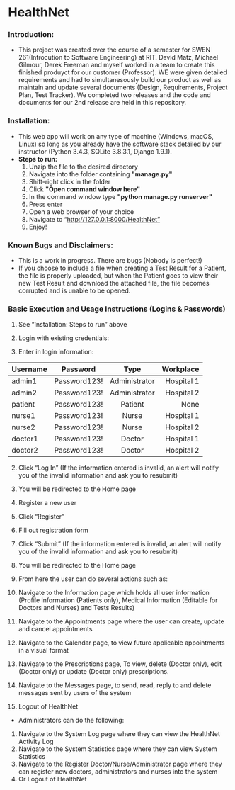 # HealthNet

### Introduction:
* This project was created over the course of a semester for SWEN 261(Introcution to Software Engineering) at RIT. David Matz, Michael Gilmour, Derek Freeman and myself worked in a team to create this finished produyct for our customer (Professor). WE were given detailed requirements and had to simultanesously build our product as well as maintain and update several documents (Design, Requirements, Project Plan, Test Tracker). We completed two releases and the code and documents for our 2nd release are held in this repository.

### Installation:  
* This web app will work on any type of machine (Windows, macOS, Linux) so long as you already have the software stack detailed by our instructor (Python 3.4.3, SQLite 3.8.3.1, Django 1.9.1).
* __Steps to run:__
	1. Unzip the file to the desired directory
	2. Navigate into the folder containing __"manage.py"__
	3. Shift-right click in the folder
	4. Click __"Open command window here"__
  5. In the command window type __"python manage.py runserver"__
  6. Press enter
  7. Open a web browser of your choice
  8. Navigate to “http://127.0.0.1:8000/HealthNet”
  9. Enjoy!

### Known Bugs and Disclaimers:
* This is a work in progress. There are bugs (Nobody is perfect!)
* If you choose to include a file when creating a Test Result for a Patient, the file is properly uploaded, but when the Patient goes to view their new Test Result and download the attached file, the file becomes corrupted and is unable to be opened.

### Basic Execution and Usage Instructions (Logins & Passwords)
1. See “Installation: Steps to run” above

2. Login with existing credentials:
 1. Enter in login information:
 
   | Username | Password | Type | Workplace |
   | ------------- |:-------------:|:-------------:| -----:|
   | admin1 | Password123! | Administrator | Hospital 1 |
   | admin2 | Password123! | Administrator | Hospital 2 |
   | patient | Password123! | Patient | None |
   | nurse1 | Password123! | Nurse | Hospital 1 |
   | nurse2 | Password123! | Nurse | Hospital 2 |
   | doctor1 | Password123! | Doctor | Hospital 1 |
   | doctor2 | Password123! | Doctor | Hospital 2 |
   
  2. Click “Log In” (If the information entered is invalid, an alert will notify you of the invalid information and ask you to resubmit)
  3. You will be redirected to the Home page

3. Register a new user
 1. Click “Register”
 2. Fill out registration form
 3. Click “Submit” (If the information entered is invalid, an alert will notify you of the invalid information and ask you to resubmit)
 4. You will be redirected to the Home page

4. From here the user can do several actions such as:
 1. Navigate to the Information page which holds all user information (Profile information (Patients only), Medical Information (Editable for Doctors and Nurses) and Tests Results)
 2. Navigate to the Appointments page where the user can create, update and cancel appointments
 3. Navigate to the Calendar page, to view future applicable appointments in a visual format
 4. Navigate to the Prescriptions page, To view, delete (Doctor only), edit (Doctor only) or update (Doctor only) prescriptions.
 5. Navigate to the Messages page, to send, read, reply to and delete messages sent by users of the system
 6. Logout of HealthNet
 
* Administrators can do the following:
 1. Navigate to the System Log page where they can view the HealthNet Activity Log
 2. Navigate to the System Statistics page where they can view System Statistics
 3. Navigate to the Register Doctor/Nurse/Administrator page where they can register new doctors, administrators and nurses into the system
 4. Or Logout of HealthNet
